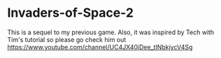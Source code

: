 # Invaders-of-Space-2
This is a sequel to my previous game. Also, it was inspired by Tech with Tim's tutorial so please go check him out https://www.youtube.com/channel/UC4JX40jDee_tINbkjycV4Sg
